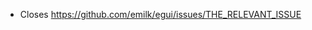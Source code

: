 <!--
Please read the "Making a PR" section of [`CONTRIBUTING.md`](https://github.com/emilk/egui/blob/master/CONTRIBUTING.md) before opening a Pull Request!

* Keep your PR:s small and focused.
* The PR title is what ends up in the changelog, so make it descriptive!
* If applicable, add a screenshot or gif.
* If it is a non-trivial addition, consider adding a demo for it to `egui_demo_lib`, or a new example.
* Do NOT open PR:s from your `master` branch, as that makes it hard for maintainers to test and add commits to your PR.
* Remember to run `cargo fmt` and `cargo clippy`.
* Open the PR as a draft until you have self-reviewed it and run `./scripts/check.sh`.
* When you have addressed a PR comment, mark it as resolved.

Please be patient! I will review your PR, but my time is limited!
-->

* Closes <https://github.com/emilk/egui/issues/THE_RELEVANT_ISSUE>
